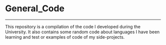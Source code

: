 # General_Code
___
This repository is a compilation of the code I developed during the University.
It also contains some random code about languages I have been learning and test or examples of code of my side-projects.
